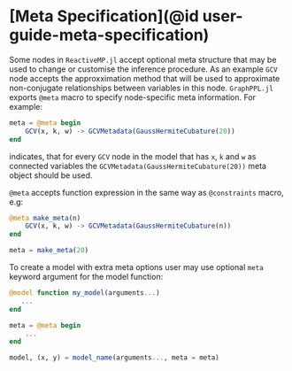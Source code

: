 # [Meta Specification](@id user-guide-meta-specification)

Some nodes in `ReactiveMP.jl` accept optional meta structure that may be used to change or customise the inference procedure. As an example `GCV` node accepts the approxximation method that will be used to approximate non-conjugate relationships between variables in this node. `GraphPPL.jl` exports `@meta` macro to specify node-specific meta information. For example:

```julia
meta = @meta begin 
    GCV(x, k, w) -> GCVMetadata(GaussHermiteCubature(20))
end
```

indicates, that for every `GCV` node in the model that has `x`, `k` and `w` as connected variables the `GCVMetadata(GaussHermiteCubature(20))` meta object should be used.

`@meta` accepts function expression in the same way as `@constraints` macro, e.g:


```julia
@meta make_meta(n)
    GCV(x, k, w) -> GCVMetadata(GaussHermiteCubature(n))
end

meta = make_meta(20)
```

To create a model with extra meta options user may use optional `meta` keyword argument for the model function:

```julia
@model function my_model(arguments...)
   ...
end

meta = @meta begin 
    ...
end

model, (x, y) = model_name(arguments..., meta = meta)
```